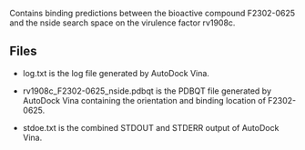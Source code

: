 Contains binding predictions between the bioactive compound F2302-0625 and the nside search space on the virulence factor rv1908c.

## Files

- log.txt is the log file generated by AutoDock Vina.

- rv1908c_F2302-0625_nside.pdbqt is the PDBQT file generated by AutoDock Vina containing the orientation and binding location of F2302-0625.

- stdoe.txt is the combined STDOUT and STDERR output of AutoDock Vina.


